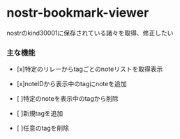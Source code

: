 # nostr-bookmark-viewer

nostrのkind30001に保存されている諸々を取得、修正したい

### 主な機能

- [x]特定のリレーからtagごとのnoteリストを取得表示

- [x]noteIDから表示中のtagにnoteを追加

- [ ]特定のnoteを表示中のtagから削除

- [ ]新規tagを追加

- [ ]任意のtagを削除